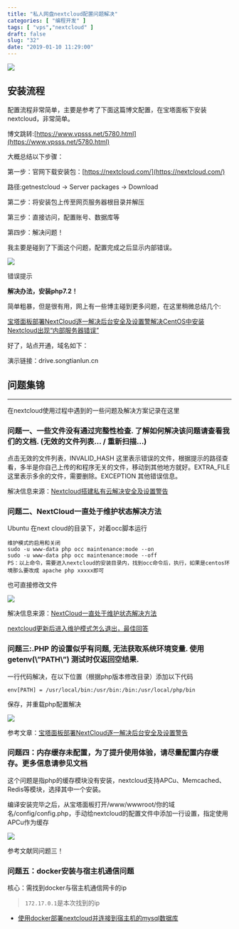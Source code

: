 ```yaml
---
title: "私人网盘nextcloud配置问题解决"
categories: [ "编程开发" ]
tags: [ "vps","nextcloud" ]
draft: false
slug: "32"
date: "2019-01-10 11:29:00"
---
```


![](https://blog.songtianlun.cn/wp-content/uploads/2019/01/image-7.png)

## 安装流程
配置流程非常简单，主要是参考了下面这篇博文配置，在宝塔面板下安装nextcloud，非常简单。

博文跳转:[https://www.vpsss.net/5780.html](https://www.vpsss.net/5780.html)

大概总结以下步骤：

第一步：官网下载安装包：[https://nextcloud.com/](https://nextcloud.com/)

路径:getnestcloud → Server packages → Download

第二步：将安装包上传至网页服务器根目录并解压

第三步：直接访问，配置账号、数据库等

第四步：解决问题！

我主要是碰到了下面这个问题，配置完成之后显示内部错误。

![](https://blog.songtianlun.cn/wp-content/uploads/2019/01/image.png)

错误提示

**解决办法，安装php7.2！**

简单粗暴，但是很有用，网上有一些博主碰到更多问题，在这里稍微总结几个:

[宝塔面板部署NextCloud逐一解决后台安全及设置警](https://blog.csdn.net/qq_39574546/article/details/83417341)[解决CentOS中安装Nextcloud出现“内部服务器错误”](https://www.orgleaf.com/2891.html)

好了，站点开通，域名如下：

演示链接：drive.songtianlun.cn

## 问题集锦
----

在nextcloud使用过程中遇到的一些问题及解决方案记录在这里

### 问题一、一些文件没有通过完整性检查. 了解如何解决该问题请查看我们的文档. (无效的文件列表… / 重新扫描…)

点击无效的文件列表，INVALID\_HASH 这里表示错误的文件，根据提示的路径查看，多半是你自己上传的和程序无关的文件，移动到其他地方就好。EXTRA\_FILE 这里表示多余的文件，需要删除。EXCEPTION 其他错误信息。

解决信息来源：[Nextcloud搭建私有云解决安全及设置警告](https://yaw.ee/1937.html)

### 问题二、NextCloud一直处于维护状态解决方法

Ubuntu 在next cloud的目录下，对着occ脚本运行

    维护模式的启用和关闭
    sudo -u www-data php occ maintenance:mode --on
    sudo -u www-data php occ maintenance:mode --off
    PS：以上命令，需要进入nextcloud的安装目录内，找到occ命令后，执行，如果是centos环境那么要改成 apache php xxxxx即可

也可直接修改文件

![](https://blog.songtianlun.cn/wp-content/uploads/2019/01/image-26-1024x497.png)

解决信息来源：[NextCloud一直处于维护状态解决方法](https://blog.csdn.net/chenbetter1996/article/details/82831413)

[nextcloud更新后进入维护模式怎么退出，最佳回答](https://zhidao.baidu.com/question/1451968082300590700.html)

### 问题三:.PHP 的设置似乎有问题, 无法获取系统环境变量. 使用 getenv(\\”PATH\\”) 测试时仅返回空结果.

一行代码解决，在以下位置（根据php版本修改目录）添加以下代码

    env[PATH] = /usr/local/bin:/usr/bin:/bin:/usr/local/php/bin

保存，并重载php配置解决

![](https://blog.songtianlun.cn/wp-content/uploads/2019/01/image-28-1024x499.png)

参考文章：[宝塔面板部署NextCloud逐一解决后台安全及设置警告](https://bugxia.com/114.html?replytocom=134)

### 问题四：内存缓存未配置，为了提升使用体验，请尽量配置内存缓存。更多信息请参见文档

这个问题是指php的缓存模块没有安装，nextcloud支持APCu、Memcached、Redis等模块，选择其中一个安装。

编译安装完毕之后，从宝塔面板打开/www/wwwroot/你的域名/config/config.php，手动给nextcloud的配置文件中添加一行设置，指定使用APCu作为缓存

![](https://blog.songtianlun.cn/wp-content/uploads/2019/01/image-29-1024x501.png)

参考文献同问题三！

### 问题五：docker安装与宿主机通信问题
核心：需找到docker与宿主机通信网卡的ip

> `172.17.0.1`是本次找到的ip

- [使用docker部署nextcloud并连接到宿主机的mysql数据库](https://www.yooomu.com/archives/265.html)